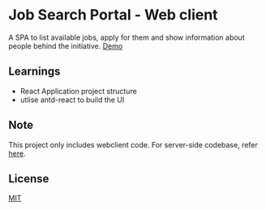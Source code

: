 # Job Search Portal - Web client

A SPA to list available jobs, apply for them and show information about people behind the initiative.
[Demo](https://dashboard.heroku.com/apps/supermarche-moliere-39702/settings)

## Learnings
+ React Application project structure
+ utlise antd-react to build the UI

## Note
This project only includes webclient code. For server-side codebase, refer [here](https://github.com/HarshalRohit/job-portal-server).

## License
[MIT](https://choosealicense.com/licenses/mit/)
